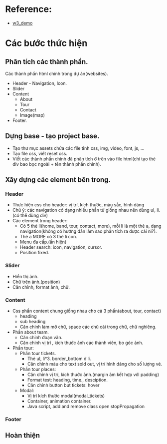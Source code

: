 # Reference:
+ [w3_demo](https://www.w3schools.com/w3css/tryw3css_templates_band.htm)

# Các bước thức hiện
## Phân tích các thành phần.  
Các thành phần html chính trong dự án(websites).
+ Header - Navigation, Icon.
+ Slider
+ Content
    + About
    + Tour
    + Contact
    + Image(map)
+ Footer.

## Dựng base - tạo project base.
+ Tạo thư mục assets chứa các file tĩnh css, img, video, font, js, ...
+ Tạo file css, viết reset css.
+ Viết các thành phần chính đã phân tích ở trên vào file html(chỉ tạo thẻ div bao bọc ngoài + tên thành phần chính).

## Xây dựng các element bên trong.
### Header
+ Thực hiện css cho header: vị trí, kích thước, màu sắc, hình dáng
+ Chú ý: các navigation có dạng nhiều phần tử giống nhau nên dùng ul, li.(có thể dùng div)
+ Các element trong header:
    + Có 5 thẻ li(home, band, tour, contact, more), mỗi li là một thẻ a, dạng navigation(không có hướng dẫn làm sao phân tích ra được cái ni?).
    + Thẻ a MORE có 3 thẻ li con.
    + Menu đa cấp.(ẩn hiện)
    + Header search: icon, navigation, cursor.
    + Position fixed.

### Slider
+ Hiển thị ảnh.
+ Chữ trên ảnh.(position)
+ Căn chỉnh, format ảnh, chữ.

### Content
+ Css phần content chung giống nhau cho cả 3 phần(about, tour, contact)
    + heading
    + sub heading
    + Căn chỉnh làm mờ chữ, space các chũ cái trong chữ, chữ nghiêng.
+ Phần about team.
    + Căn chỉnh đoạn văn.
    + Căn chỉnh vị trí , kích thước ảnh các thành viên, bo góc ảnh.
+ Phần tour:
    + Phần tour tickets.
        + Thẻ ul, li*3. border_bottom ở li.
        + Căn chỉnh màu cho text sold out, vị trí hình dáng cho số lượng vé.
    + Phần tour places:
        + Căn chỉnh vị trí, kích thước ảnh.(margin âm kết hợp với padding)
        + Format test: heading, time., desciption.
        + Căn chỉnh button but tickets: hover
    + Modal:
        + Vị trí kích thước modal(modal_tickets)
        + Container, animation container.
        + Java script, add and remove class open stopPropagation
### Footer
## Hoàn thiện


